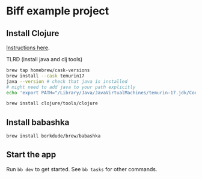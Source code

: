 # Biff example project

## Install Clojure

[Instructions here](https://clojure.org/guides/install_clojure#_mac_os_instructions).

TLRD (install java and clj tools)

```sh
brew tap homebrew/cask-versions
brew install --cask temurin17
java --version # check that java is installed
# might need to add java to your path explicitly
echo 'export PATH="/Library/Java/JavaVirtualMachines/temurin-17.jdk/Contents/Home/bin:$PATH"' >> ~/.zshrc

brew install clojure/tools/clojure
```

## Install babashka

```sh
brew install borkdude/brew/babashka
```

## Start the app

Run `bb dev` to get started. See `bb tasks` for other commands.
